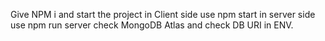 Give NPM i and start the project 
in Client side use npm start
in server side use npm run server 
check MongoDB Atlas and check DB URI in ENV. 
